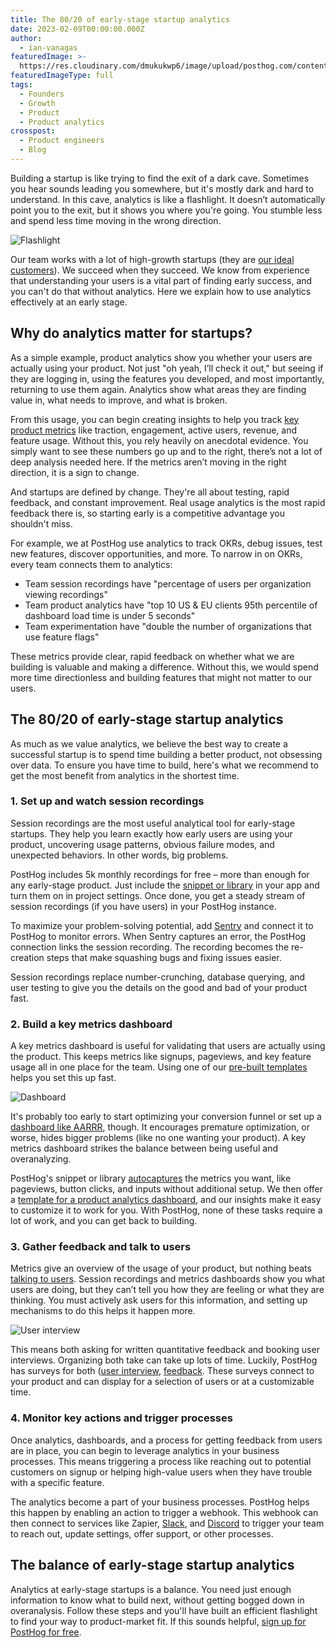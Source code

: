 ```yaml
---
title: The 80/20 of early-stage startup analytics
date: 2023-02-09T00:00:00.000Z
author:
  - ian-vanagas
featuredImage: >-
  https://res.cloudinary.com/dmukukwp6/image/upload/posthog.com/contents/images/blog/posthog-blog-image.png
featuredImageType: full
tags:
  - Founders
  - Growth
  - Product
  - Product analytics
crosspost:
  - Product engineers
  - Blog
---
```


Building a startup is like trying to find the exit of a dark cave. Sometimes you hear sounds leading you somewhere, but it's mostly dark and hard to understand. In this cave, analytics is like a flashlight. It doesn’t automatically point you to the exit, but it shows you where you're going. You stumble less and spend less time moving in the wrong direction.

![Flashlight](https://res.cloudinary.com/dmukukwp6/image/upload/v1710055416/posthog.com/contents/images/blog/early-stage-analytics/light.png)

Our team works with a lot of high-growth startups (they are [our ideal customers](/handbook/strategy/ideal-customer-persona)). We succeed when they succeed. We know from experience that understanding your users is a vital part of finding early success, and you can't do that without analytics. Here we explain how to use analytics effectively at an early stage.

## Why do analytics matter for startups?

As a simple example, product analytics show you whether your users are actually using your product. Not just "oh yeah, I’ll check it out," but seeing if they are logging in, using the features you developed, and most importantly, returning to use them again. Analytics show what areas they are finding value in, what needs to improve, and what is broken.

From this usage, you can begin creating insights to help you track [key product metrics](/blog/b2b-saas-product-metrics) like traction, engagement, active users, revenue, and feature usage. Without this, you rely heavily on anecdotal evidence. You simply want to see these numbers go up and to the right, there’s not a lot of deep analysis needed here. If the metrics aren’t moving in the right direction, it is a sign to change.

And startups are defined by change. They're all about testing, rapid feedback, and constant improvement. Real usage analytics is the most rapid feedback there is, so starting early is a competitive advantage you shouldn't miss.

For example, we at PostHog use analytics to track OKRs, debug issues, test new features, discover opportunities, and more. To narrow in on OKRs, every team connects them to analytics:

- Team session recordings have "percentage of users per organization viewing recordings"
- Team product analytics have "top 10 US & EU clients 95th percentile of dashboard load time is under 5 seconds"
- Team experimentation have "double the number of organizations that use feature flags"

These metrics provide clear, rapid feedback on whether what we are building is valuable and making a difference. Without this, we would spend more time directionless and building features that might not matter to our users.

## The 80/20 of early-stage startup analytics

As much as we value analytics, we believe the best way to create a successful startup is to spend time building a better product, not obsessing over data. To ensure you have time to build, here's what we recommend to get the most benefit from analytics in the shortest time.

### 1. Set up and watch session recordings

Session recordings are the most useful analytical tool for early-stage startups. They help you learn exactly how early users are using your product, uncovering usage patterns, obvious failure modes, and unexpected behaviors. In other words, big problems.

PostHog includes 5k monthly recordings for free – more than enough for any early-stage product. Just include the [snippet or library](/docs/integrate) in your app and turn them on in project settings. Once done, you get a steady stream of session recordings (if you have users) in your PostHog instance. 

To maximize your problem-solving potential, add [Sentry](/docs/libraries/sentry) and connect it to PostHog to monitor errors. When Sentry captures an error, the PostHog connection links the session recording. The recording becomes the re-creation steps that make squashing bugs and fixing issues easier.

Session recordings replace number-crunching, database querying, and user testing to give you the details on the good and bad of your product fast.

### 2. Build a key metrics dashboard

A key metrics dashboard is useful for validating that users are actually using the product. This keeps metrics like signups, pageviews, and key feature usage all in one place for the team. Using one of our [pre-built templates](/templates) helps you set this up fast.

![Dashboard](https://res.cloudinary.com/dmukukwp6/image/upload/v1710055416/posthog.com/contents/images/blog/early-stage-analytics/dashboard.png)

It's probably too early to start optimizing your conversion funnel or set up a [dashboard like AARRR](/blog/aarrr-pirate-funnel), though. It encourages premature optimization, or worse, hides bigger problems (like no one wanting your product). A key metrics dashboard strikes the balance between being useful and overanalyzing. 

PostHog's snippet or library [autocaptures](/docs/data/autocapture) the metrics you want, like pageviews, button clicks, and inputs without additional setup. We then offer a [template for a product analytics dashboard](/templates/product-analytics), and our insights make it easy to customize it to work for you. With PostHog, none of these tasks require a lot of work, and you can get back to building.

### 3. Gather feedback and talk to users

Metrics give an overview of the usage of your product, but nothing beats [talking to users](/blog/making-something-people-want). Session recordings and metrics dashboards show you what users are doing, but they can’t tell you how they are feeling or what they are thinking. You must actively ask users for this information, and setting up mechanisms to do this helps it happen more.

![User interview](https://res.cloudinary.com/dmukukwp6/image/upload/v1710055416/posthog.com/contents/images/blog/early-stage-analytics/interview.png)

This means both asking for written quantitative feedback and booking user interviews. Organizing both take can take up lots of time. Luckily, PostHog has surveys for both ([user interview](/templates/user-interview), [feedback](/templates/in-app-feedback-survey). These surveys connect to your product and can display for a selection of users or at a customizable time.

### 4. Monitor key actions and trigger processes

Once analytics, dashboards, and a process for getting feedback from users are in place, you can begin to leverage analytics in your business processes. This means triggering a process like reaching out to potential customers on signup or helping high-value users when they have trouble with a specific feature.

The analytics become a part of your business processes. PostHog helps this happen by enabling an action to trigger a webhook. This webhook can then connect to services like Zapier, [Slack](/docs/integrate/webhooks/slack), and [Discord](/tutorials/how-to-connect-discord-to-posthog-with-zapier) to trigger your team to reach out, update settings, offer support, or other processes.

## The balance of early-stage startup analytics

Analytics at early-stage startups is a balance. You need just enough information to know what to build next, without getting bogged down in overanalysis. Follow these steps and you'll have built an efficient flashlight to find your way to product-market fit. If this sounds helpful, [sign up for PostHog for free](https://app.posthog.com/signup).
